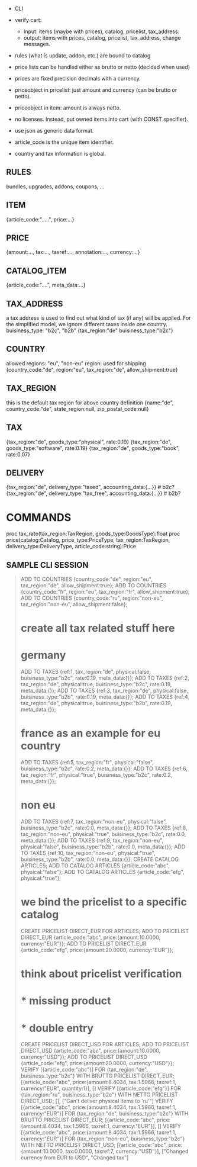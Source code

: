 - CLI
- verify cart:
    - input: items (maybe with prices), catalog, pricelist, tax_address.
    - output: items with prices, catalog, pricelist, tax_address, change messages.
- rules (what is update, addon, etc.) are bound to catalog
- price lists can be handled either as brutto or netto (decided when used)
- prices are fixed precision decimals with a currency.
- priceobject in pricelist: just amount and currency (can be brutto or netto).
- priceobject in item: amount is always netto.
- no licenses. Instead, put owned items into cart (with CONST specifier).
- use json as generic data format.
- article_code is the unique item identifier.

- country and tax information is global.

RULES
-----
bundles, upgrades, addons, coupons, ...

ITEM
-----
{article_code:".....", price:...}

PRICE
-----
{amount:..., tax:..., taxref:..., annotation:..., currency:...}

CATALOG_ITEM
------------
{article_code:"....", meta_data:...}

TAX_ADDRESS
-----------
a tax address is used to find out what kind of tax (if any) will be applied.
For the simplified model, we ignore different taxes inside one country.
buisiness_type: "b2c", "b2b"
{tax_region:"de" buisiness_type:"b2c"}

COUNTRY
-------
allowed regions: "eu", "non-eu"
region: used for shipping
{country_code:"de", region:"eu", tax_region:"de", allow_shipment:true}

TAX_REGION
----------
this is the default tax region for above country definition
{name:"de", country_code:"de", state_region:null, zip_postal_code:null}

TAX
---
{tax_region:"de", goods_type:"physical", rate:0.19}
{tax_region:"de", goods_type:"software", rate:0.19}
{tax_region:"de", goods_type:"book", rate:0.07}

DELIVERY
--------
{tax_region:"de", delivery_type:"taxed", accounting_data:{...}} # b2c?
{tax_region:"de", delivery_type:"tax_free", accounting_data:{...}} # b2b?


COMMANDS
========

proc tax_rate(tax_region:TaxRegion, goods_type:GoodsType):float
proc price(catalog:Catalog, price_type:PriceType, tax_region:TaxRegion, delivery_type:DeliveryType, article_code:string):Price


SAMPLE CLI SESSION
------------------
> ADD TO COUNTRIES {country_code:"de", region:"eu", tax_region:"de", allow_shipment:true};
> ADD TO COUNTRIES {country_code:"fr", region:"eu", tax_region:"fr", allow_shipment:true};
> ADD TO COUNTRIES {country_code:"ru", region:"non-eu", tax_region:"non-eu", allow_shipment:false};
> # create all tax related stuff here
> # germany
> ADD TO TAXES {ref:1, tax_region:"de", physical:false, buisiness_type:"b2c", rate:0.19, meta_data:{}};
> ADD TO TAXES {ref:2, tax_region:"de", physical:true, buisiness_type:"b2c", rate:0.19, meta_data:{}};
> ADD TO TAXES {ref:3, tax_region:"de", physical:false, buisiness_type:"b2b", rate:0.19, meta_data:{}};
> ADD TO TAXES {ref:4, tax_region:"de", physical:true, buisiness_type:"b2b", rate:0.19, meta_data:{}};
> # france as an example for eu country
> ADD TO TAXES {ref:5, tax_region:"fr", physical:"false", buisiness_type:"b2c", rate:0.2, meta_data:{}};
> ADD TO TAXES {ref:6, tax_region:"fr", physical:"true", buisiness_type:"b2c", rate:0.2, meta_data:{}};
> # non eu
> ADD TO TAXES {ref:7, tax_region:"non-eu", physical:"false", buisiness_type:"b2c", rate:0.0, meta_data:{}};
> ADD TO TAXES {ref:8, tax_region:"non-eu", physical:"true", buisiness_type:"b2c", rate:0.0, meta_data:{}};
> ADD TO TAXES {ref:9, tax_region:"non-eu", physical:"false", buisiness_type:"b2b", rate:0.0, meta_data:{}};
> ADD TO TAXES {ref:10, tax_region:"non-eu", physical:"true", buisiness_type:"b2b", rate:0.0, meta_data:{}};
> CREATE CATALOG ARTICLES;
> ADD TO CATALOG ARTICLES {article_code:"abc", physical:"false"};
> ADD TO CATALOG ARTICLES {article_code:"efg", physical:"true"};
> # we bind the pricelist to a specific catalog
> CREATE PRICELIST DIRECT_EUR FOR ARTICLES;
> ADD TO PRICELIST DIRECT_EUR {article_code:"abc", price:{amount:10.0000, currency:"EUR"}};
> ADD TO PRICELIST DIRECT_EUR {article_code:"efg", price:{amount:20.0000, currency:"EUR"}};
> # think about pricelist verification
> # * missing product
> # * double entry
>
>
> CREATE PRICELIST DIRECT_USD FOR ARTICLES;
> ADD TO PRICELIST DIRECT_USD {article_code:"abc", price:{amount:10.0000, currency:"USD"}};
> ADD TO PRICELIST DIRECT_USD {article_code:"efg", price:{amount:20.0000, currency:"USD"}};
> VERIFY [{article_code:"abc"}] FOR {tax_region:"de", buisiness_type:"b2c"} WITH BRUTTO PRICELIST DIRECT_EUR;
[{article_code:"abc", price:{amount:8.4034, tax:1.5966, taxref:1, currency:"EUR", quantity:1}], []
> VERIFY [{article_code:"efg"}] FOR {tax_region:"ru", buisiness_type:"b2c"} WITH NETTO PRICELIST DIRECT_USD;
[], ["Can't deliver physical items to 'ru'"]
> VERIFY [{article_code:"abc", price:{amount:8.4034, tax:1.5966, taxref:1, currency:"EUR"}] FOR {tax_region:"de", buisiness_type:"b2c"} WITH BRUTTO PRICELIST DIRECT_EUR;
[{article_code:"abc", price:{amount:8.4034, tax:1.5966, taxref:1, currency:"EUR"}], []
> VERIFY [{article_code:"abc", price:{amount:8.4034, tax:1.5966, taxref:1, currency:"EUR"}] FOR {tax_region:"non-eu", buisiness_type:"b2c"} WITH NETTO PRICELIST DIRECT_USD;
[{article_code:"abc", price:{amount:10.0000, tax:0.0000, taxref:7, currency:"USD"}], ["Changed currency from EUR to USD", "Changed tax"]
